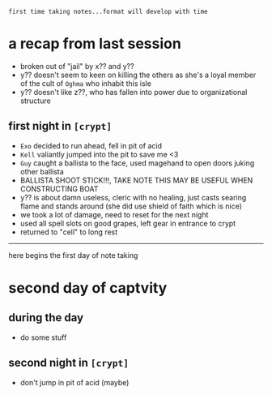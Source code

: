 ```
first time taking notes...format will develop with time
```
# a recap from last session
- broken out of "jail" by x?? and y??
- y?? doesn't seem to keen on killing the others as she's a loyal member of the cult of `Oghma` who inhabit this isle
- y?? doesn't like z??, who has fallen into power due to organizational structure

## first night in `[crypt]` 
- `Exo` decided to run ahead, fell in pit of acid
- `Kell` valiantly jumped into the pit to save me <3
- `Guy` caught a ballista to the face, used magehand to open doors juking other ballista
- BALLISTA SHOOT STICK!!!, TAKE NOTE THIS MAY BE USEFUL WHEN CONSTRUCTING BOAT
- y?? is about damn useless, cleric with no healing, just casts searing flame and stands around (she did use shield of faith which is nice)
- we took a lot of damage, need to reset for the next night
- used all spell slots on good grapes, left gear in entrance to crypt
- returned to "cell" to long rest

---

here begins the first day of note taking

# second day of captvity
## during the day
- do some stuff
## second night in `[crypt]`
- don't jump in pit of acid (maybe)
